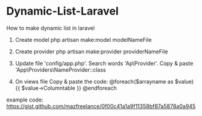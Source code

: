 # Dynamic-List-Laravel
How to make dynamic list in laravel
1. Create model 
   php artisan make:model modelNameFile

2. Create provider
   php artisan make:provider providerNameFile 
   
3. Update file 'config/app.php'. Search words 'Ap\Provider\'.
   Copy & paste 'App\Providers\NameProvider::class
   
4. On views file
   Copy & paste the code:
   @foreach($arrayname as $value)
    {{ $value->Columntable }}
   @endforeach

example code: https://gist.github.com/mazfreelance/0f00c41a1a9f11358bf87a5878a0a945
